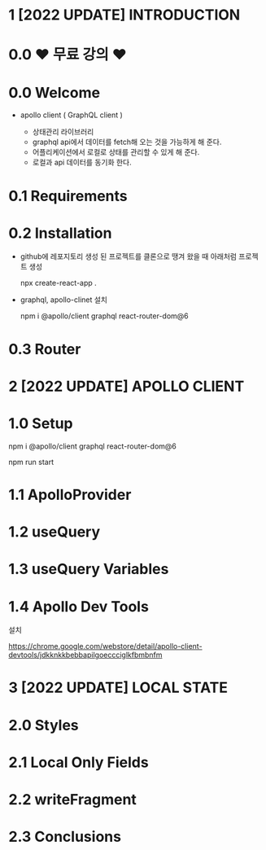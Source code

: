 # 1 [2022 UPDATE] INTRODUCTION

# 0.0 ❤️ 무료 강의 ❤️

# 0.0 Welcome

* apollo client ( GraphQL client )

  * 상태관리 라이브러리
  * graphql api에서 데이터를 fetch해 오는 것을 가능하게 해 준다.
  * 어플리케이션에서 로컬로 상태를 관리할 수 있게 해 준다.
  * 로컬과 api 데이터를 동기화 한다.


# 0.1 Requirements

# 0.2 Installation

* github에 레포지토리 생성 된 프로젝트를 클론으로 땡겨 왔을 때 아래처럼 프로젝트 생성

  npx create-react-app .

* graphql, apollo-clinet 설치
  
  npm i @apollo/client graphql react-router-dom@6


# 0.3 Router
# 2 [2022 UPDATE] APOLLO CLIENT

# 1.0 Setup

npm i @apollo/client graphql react-router-dom@6

npm run start


# 1.1 ApolloProvider

# 1.2 useQuery

# 1.3 useQuery Variables

# 1.4 Apollo Dev Tools

설치 

https://chrome.google.com/webstore/detail/apollo-client-devtools/jdkknkkbebbapilgoeccciglkfbmbnfm


# 3 [2022 UPDATE] LOCAL STATE

# 2.0 Styles

# 2.1 Local Only Fields

# 2.2 writeFragment

# 2.3 Conclusions